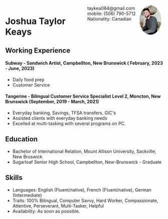<img style="float:right;border-radius:50%;width:70px;padding:6px" src="me.JPG" />

<span style="float:right;padding:6px">
    taykea084@gmail.com <br> mobile: (506) 790-5712 <br> Nationality: Canadian
</span>

# Joshua Taylor Keays

## Working Experience

#### Subway - Sandwich Artist, Campbellton, New Brunswick ( February, 2023 - June, 2023)
* Daily food prep
* Customer Service

#### Tangerine - Bilingual Customer Service Specialist Level 2, Moncton, New Brunswick (September, 2019 - March, 2021)

* Everyday banking, Savings, TFSA transfers, GIC's
* Assisted clients with everyday banking needs
* Excelled at multi-tasking with several programs on PC.

## Education

* Bachelor of International Relation, Mount Allison University, Sackville, New Bruswick
* Sugarloaf Senior High School, Campbellton, New-Brunswick - Graduate

## Skills
* Languages: English (Fluent/native), French (Fluent/native), German (Intermediate)
* Traits: 100% Bilingual, Computer Savvy, Hard Worker, Compassionate, Attentive, Perseverant, Multi-Tasker, Helpful
* Availability: As soon as possible.
